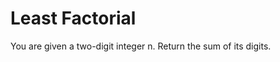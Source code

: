 <h1>Least Factorial
</h1>
<p>You are given a two-digit integer n. Return the sum of its digits.
 </p>
